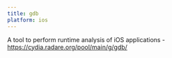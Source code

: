 ```yaml
---
title: gdb
platform: ios
---
```


A tool to perform runtime analysis of iOS applications - <https://cydia.radare.org/pool/main/g/gdb/>